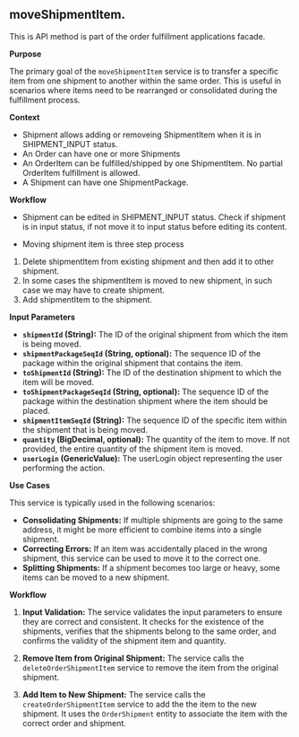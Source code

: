 ## **moveShipmentItem**.

This is API method is part of the order fulfillment applications facade. 

**Purpose**

The primary goal of the `moveShipmentItem` service is to transfer a specific item from one shipment to another within the same order. This is useful in scenarios where items need to be rearranged or consolidated during the fulfillment process.

**Context**
*  Shipment allows adding or removeing ShipmentItem when it is in SHIPMENT_INPUT status.
*  An Order can have one or more Shipments
*  An OrderItem can be fulfilled/shipped by one ShipmentItem. No partial OrderItem fulfillment is allowed.
*  A Shipment can have one ShipmentPackage.

**Workflow**
*  Shipment can be edited in SHIPMENT_INPUT status. Check if shipment is in input status, if not move it to input status before editing its content. 

*  Moving shipment item is three step process 
  1. Delete shipmentItem from existing shipment and then add it to other shipment. 
  2. In some cases the shipmentItem is moved to new shipment, in such case we may have to create shipment. 
  3. Add shipmentItem to the shipment. 


**Input Parameters**

*   **`shipmentId` (String):** The ID of the original shipment from which the item is being moved.
*   **`shipmentPackageSeqId` (String, optional):** The sequence ID of the package within the original shipment that contains the item.
*   **`toShipmentId` (String):** The ID of the destination shipment to which the item will be moved.
*   **`toShipmentPackageSeqId` (String, optional):** The sequence ID of the package within the destination shipment where the item should be placed.
*   **`shipmentItemSeqId` (String):** The sequence ID of the specific item within the shipment that is being moved.
*   **`quantity` (BigDecimal, optional):** The quantity of the item to move. If not provided, the entire quantity of the shipment item is moved.
*   **`userLogin` (GenericValue):** The userLogin object representing the user performing the action.

**Use Cases**

This service is typically used in the following scenarios:

*   **Consolidating Shipments:** If multiple shipments are going to the same address, it might be more efficient to combine items into a single shipment.
*   **Correcting Errors:** If an item was accidentally placed in the wrong shipment, this service can be used to move it to the correct one.
*   **Splitting Shipments:** If a shipment becomes too large or heavy, some items can be moved to a new shipment.

**Workflow**

1.  **Input Validation:** The service validates the input parameters to ensure they are correct and consistent. It checks for the existence of the shipments, verifies that the shipments belong to the same order, and confirms the validity of the shipment item and quantity.

2.  **Remove Item from Original Shipment:** The service calls the `deleteOrderShipmentItem` service to remove the item from the original shipment.

3.  **Add Item to New Shipment:** The service calls the `createOrderShipmentItem` service to add the the item to the new shipment. It uses the `OrderShipment` entity to associate the item with the correct order and shipment.

